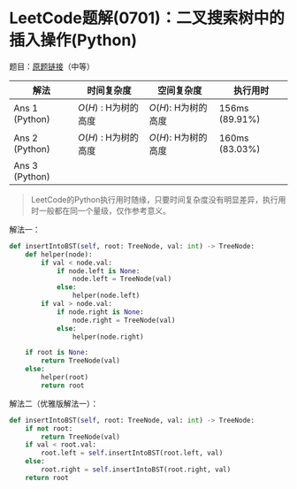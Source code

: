 # LeetCode题解(0701)：二叉搜索树中的插入操作(Python)

题目：[原题链接](https://leetcode-cn.com/problems/insert-into-a-binary-search-tree/)（中等）

| 解法           | 时间复杂度           | 空间复杂度          | 执行用时       |
| -------------- | -------------------- | ------------------- | -------------- |
| Ans 1 (Python) | $O(H)$ : H为树的高度 | $O(H)$: H为树的高度 | 156ms (89.91%) |
| Ans 2 (Python) | $O(H)$ : H为树的高度 | $O(H)$: H为树的高度 | 160ms (83.03%) |
| Ans 3 (Python) |                      |                     |                |

>  LeetCode的Python执行用时随缘，只要时间复杂度没有明显差异，执行用时一般都在同一个量级，仅作参考意义。

解法一：

```python
def insertIntoBST(self, root: TreeNode, val: int) -> TreeNode:
    def helper(node):
        if val < node.val:
            if node.left is None:
                node.left = TreeNode(val)
            else:
                helper(node.left)
        if val > node.val:
            if node.right is None:
                node.right = TreeNode(val)
            else:
                helper(node.right)

    if root is None:
        return TreeNode(val)
    else:
        helper(root)
        return root
```

解法二（优雅版解法一）：

```python
def insertIntoBST(self, root: TreeNode, val: int) -> TreeNode:
    if not root:
        return TreeNode(val)
    if val < root.val:
        root.left = self.insertIntoBST(root.left, val)
    else:
        root.right = self.insertIntoBST(root.right, val)
    return root
```